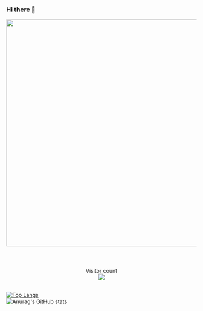 ### Hi there 👋

<header>
  <img  align="center" width= 600px src="https://i.redd.it/gbbd9km063y51.png"/>
</header>

<p align="center"> 
  Visitor count<br>
  <img src="https://profile-counter.glitch.me/BekBekBekp3/count.svg" />
</p>

<br>[![Top Langs](https://github-readme-stats.vercel.app/api/top-langs/?username=BekBekBekp3)](https://github.com/BekBekBekp3/github-readme-stats)</br>
![Anurag's GitHub stats](https://github-readme-stats.vercel.app/api?username=BekBekBekp3&show_icons=true)
